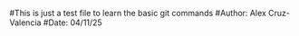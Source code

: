#This is just a test file to learn the basic git commands
#Author: Alex Cruz-Valencia
#Date: 04/11/25